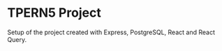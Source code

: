 # TPERN5 Project

Setup of the project created with Express, PostgreSQL, React and React Query.




